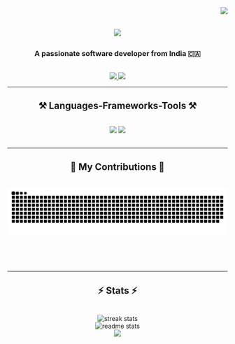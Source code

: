 <img align="right" src="https://visitor-badge.laobi.icu/badge?page_id=adityapadekar.adityapadekar" />

<h1 align="center">
    <img src="https://readme-typing-svg.herokuapp.com/?font=Righteous&size=35&center=true&vCenter=true&width=500&height=70&duration=4000&lines=Hi+There!+👋;+I'm+Aditya+Padekar!;" />
</h1>

<h3 align="center">A passionate software developer from India 🇨🇦</h3>

<br/>

<div align="center">
 

 </div>
 
<div align="center"> 
  <a href="mailto:adityarpadekar@gmail.com">
    <img src="https://img.shields.io/badge/Gmail-333333?style=for-the-badge&logo=gmail&logoColor=red" />
  </a>
  <a href="https://www.linkedin.com/in/aditya-padekar-296522224" target="_blank">
    <img src="https://img.shields.io/badge/LinkedIn-0077B5?style=for-the-badge&logo=linkedin&logoColor=white" target="_blank" />
  </a>
</div>

<hr/>
 
<h2 align="center">⚒️ Languages-Frameworks-Tools ⚒️</h2>
<br/>
<div align="center">
    <img src="https://skillicons.dev/icons?i=cpp,js,ts,solidity,java,py,html,css,nodejs,npm,linux,vim,github,git" />
    <img src="https://skillicons.dev/icons?i=express,react,nextjs,vite,aws,mongodb,mysql,postgres,redis,ipfs,prisma,nginx,vscode,postman" /><br>
</div>

<br/>
<hr/>

<div align="center">
  <h2>🐍 My Contributions 🐍</h2>
  <br>
  <img alt="snake eating my contributions" src="https://raw.githubusercontent.com/adityapadekar/adityapadekar/output/github-contribution-grid-snake.svg" />
  
  <br/><br/><br/>
</div>

<hr/>

<h2 align="center">⚡ Stats ⚡</h2>
<br>
<div align=center >

  <img width=500 src="https://github-readme-streak-stats-salesp07.vercel.app/?user=adityapadekar&count_private=true&date_format=j%20M%5B%20Y%5D&mode=weekly&theme=dark&border_radius=10" alt="streak stats"/>
  <br/>
  <img width=500 src="https://github-readme-stats-salesp07.vercel.app/api?username=adityapadekar&count_private=true&show_icons=true&theme=react&rank_icon=github&border_radius=10" alt="readme stats"/>
  <br/>
  <img width=500 src="https://github-readme-stats-salesp07.vercel.app/api/top-langs/?username=adityapadekar&hide=HTML&langs_count=8&layout=compact&theme=react&border_radius=10&size_weight=0.5&count_weight=0.5&exclude_repo=github-readme-stats"/>
</div>
